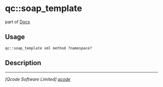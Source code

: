 qc::soap_template
=================

part of [Docs](.)

Usage
-----
`qc::soap_template xml method ?namespace?`

Description
-----------


----------------------------------
*[Qcode Software Limited] [qcode]*

[qcode]: www.qcode.co.uk "Qcode Software"